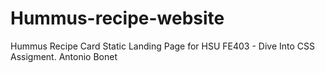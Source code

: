 # Hummus-recipe-website
Hummus Recipe Card Static Landing Page for HSU FE403 - Dive Into CSS Assigment.
Antonio Bonet 